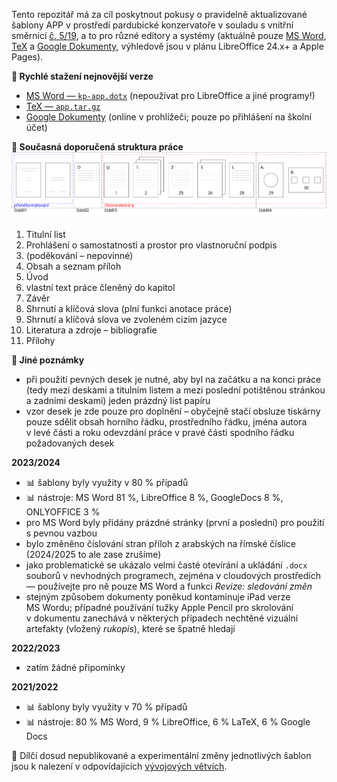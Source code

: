 Tento repozitář má za cíl poskytnout pokusy o&nbsp;pravidelně aktualizované šablony APP
v&nbsp;prostředí pardubické konzervatoře v&nbsp;souladu s&nbsp;vnitřní směrnicí
[č.&nbsp;5/19](https://www.konzervatorpardubice.eu/studium/absolutorium/směrnice-519-absolventské-písemné-práce),
a&nbsp;to pro různé editory a&nbsp;systémy (aktuálně pouze
[MS Word](https://github.com/jhlade/KP-APP/tree/master/Microsoft%20Word),
[TeX](https://github.com/jhlade/KP-APP/tree/master/TeX) a&nbsp;[Google Dokumenty](https://github.com/jhlade/KP-APP/tree/master/Google%20Docs),
výhledově jsou v&nbsp;plánu LibreOffice 24.x+ a&nbsp;Apple Pages).

**:paperclip: Rychlé stažení nejnovější verze**
* [MS Word &mdash; `kp-app.dotx`](./Microsoft%20Word/kp-app.dotx?raw=true) (nepoužívat pro LibreOffice a&nbsp;jiné programy!)
* [TeX &mdash; `app.tar.gz`](./TeX/app.tar.gz?raw=true)
* [Google Dokumenty](https://docs.google.com/document/d/1oDXDRmXK_mN3aCsDoc5Fa4H7s_K45u-Lzg_K3_hfP7M/edit?usp=sharing) (online v&nbsp;prohlížeči; pouze po přihlášení na školní účet)

**:orange_book: Současná doporučená struktura práce**
![Doporučená struktura APP](https://github.com/jhlade/KP-APP/blob/assets/struktura/diagram-app.svg?raw=true)

1. Titulní list
2. Prohlášení o&nbsp;samostatnosti a&nbsp;prostor pro vlastnoruční podpis
3. (poděkování &ndash; nepovinné)
4. Obsah a&nbsp;seznam příloh
5. Úvod
6. vlastní text práce členěný do&nbsp;kapitol
7. Závěr
6. Shrnutí a&nbsp;klíčová slova (plní funkci anotace práce)
7. Shrnutí a&nbsp;klíčová slova ve&nbsp;zvoleném cizím jazyce
8. Literatura a&nbsp;zdroje &ndash; bibliografie
7. Přílohy

**:memo: Jiné poznámky**
* při použití pevných desek je nutné, aby byl na začátku a&nbsp;na konci práce
(tedy mezi deskami a&nbsp;titulním listem a&nbsp;mezi poslední potištěnou
stránkou a&nbsp;zadními deskami) jeden prázdný list papíru
* vzor desek je zde pouze pro&nbsp;doplnění &ndash; obyčejně stačí obsluze
tiskárny pouze sdělit obsah horního řádku, prostředního řádku, jména autora
v&nbsp;levé části a&nbsp;roku odevzdání práce v&nbsp;pravé části spodního řádku
požadovaných desek

**2023/2024**
* :bar_chart: šablony byly využity v&nbsp;80&nbsp;% případů
* :bar_chart: nástroje: MS Word 81&nbsp;%, LibreOffice 8&nbsp;%, GoogleDocs 8&nbsp;%, ONLYOFFICE 3&nbsp;%
* pro MS&nbsp;Word byly přidány prázdné stránky (první a&nbsp;poslední) pro použití
s&nbsp;pevnou vazbou
* bylo změněno číslování stran příloh z&nbsp;arabských na římské číslice
(2024/2025 to ale zase zrušíme)
* jako problematické se ukázalo velmi časté otevírání a&nbsp;ukládání `.docx`
souborů v&nbsp;nevhodných programech, zejména v&nbsp;cloudových
prostředích &mdash; používejte pro ně pouze MS&nbsp;Word a&nbsp;funkci *Revize:
sledování změn*
* stejným způsobem dokumenty poněkud kontaminuje iPad verze MS&nbsp;Wordu;
případné používání tužky Apple Pencil pro skrolování v&nbsp;dokumentu zanechává
v&nbsp;některých případech nechtěné vizuální artefakty (vložený *rukopis*), které
se špatně hledají

**2022/2023**
* zatím žádné připomínky

**2021/2022**
* :bar_chart: šablony byly využity v&nbsp;70&nbsp;% případů
* :bar_chart: nástroje: 80&nbsp;% MS Word, 9&nbsp;% LibreOffice, 6&nbsp;% LaTeX,
6&nbsp;% Google Docs

:lollipop: Dílčí dosud nepublikované a&nbsp;experimentální změny jednotlivých
šablon jsou k&nbsp;nalezení v&nbsp;odpovídajících
[vývojových větvích](https://github.com/jhlade/KP-APP/branches).

